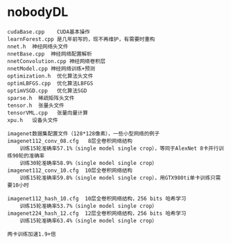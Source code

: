 # nobodyDL
    cudaBase.cpp    CUDA基本操作
    learnForest.cpp 是几年前写的，现不再维护，有需要时重构
    nnet.h  神经网络头文件
    nnetBase.cpp  神经网络配置解析
    nnetConvolution.cpp 神经网络卷积层
    nnetModel.cpp 神经网络训练+预测
    optimization.h  优化算法头文件
    optimLBFGS.cpp  优化算法LBFGS
    optimVSGD.cpp   优化算法SGD
    sparse.h  稀疏矩阵头文件
    tensor.h  张量头文件
    tensorVML.cpp   张量向量计算
    xpu.h   设备头文件
    
    imagenet数据集配置文件（128*128像素），一些小型网络的例子
    imagenet112_conv_08.cfg   8层全卷积网络结构
        训练15轮准确率57.1%（single model single crop），等同于AlexNet 8卡并行训练90轮的准确率
        训练30轮准确率58.9%（single model single crop）
    imagenet112_conv_10.cfg  10层全卷积网络结构
        训练15轮准确率59.8%（single model single crop），用GTX980ti单卡训练只需要10小时
        
    imagenet112_hash_10.cfg  10层全卷积网络结构，256 bits 哈希学习
        训练15轮准确率53.7%（single model single crop）
    imagenet224_hash_12.cfg  12层全卷积网络结构，256 bits 哈希学习
        训练15轮准确率63.4%（single model single crop）
        
    两卡训练加速1.9+倍
